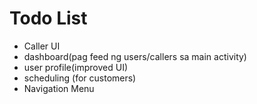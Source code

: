 # Todo List
- Caller UI
- dashboard(pag feed ng users/callers sa main activity)
- user profile(improved UI)
- scheduling (for customers)
- Navigation Menu
